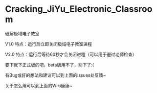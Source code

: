 
# Cracking_JiYu_Electronic_Classroom
破解极域电子教室

V1.0 特点：运行后立即关闭极域电子教室进程

V2.0 特点：运行后等待60秒才会关闭进程（可以用于避过老师检查）

要下就下正式版的吧，beta版用不了，别下了:(

有Bug或好的想法和建议可以到上面的Issues处反馈~

关于怎么用可以到上面的Wiki康康~
